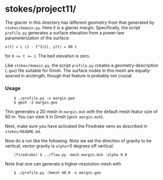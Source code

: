 # stokes/project11/

The glacier in this directory has different geometry from that generated by `stokes/domain.py`.  Here it is a glacier margin.  Specifically, the script `profile.py` generates a surface elevation from a power-law parameterization of the surface:

`x(t) = L (1 - t^3/2), y(t) = H0 t`

for `0 <= t <= 1`.  The bed elevation is zero.

Like `stokes/domain.py`, the script `profile.py` creates a geometry-description (`.geo`) file suitable for Gmsh.  The surface nodes in this mesh are equally-spaced in arclength, though that feature is probably not crucial.

### Usage

        $ ./profile.py -o margin.geo
        $ gmsh -2 margin.geo

This generates a 2D mesh in `margin.msh` with the default mesh featur size of 80 m.  You can view it in Gmsh (`gmsh margin.msh`).

Next, make sure you have activated the Firedrake venv as described in `stokes/README.md`.

Now do a run like the following.  Note we set the direction of gravity to be vertical; vector gravity is `alpha`=0 degrees off vertical:

        (firedrake) $ ../flow.py -mesh margin.msh -alpha 0.0

Note that one can generate a higher-resolution mesh with

        $ ./profile.py -hmesh 40.0 -o margin.geo
